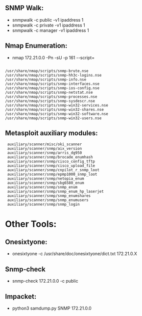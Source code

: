 ## SNMP Walk: 


- snmpwalk -c public -v1 ipaddress 1
- snmpwalk -c private -v1 ipaddress 1
- snmpwalk -c manager -v1 ipaddress 1


## Nmap Enumeration: 

- nmap 172.21.0.0 -Pn -sU -p 161 --script=

```

/usr/share/nmap/scripts/snmp-brute.nse
/usr/share/nmap/scripts/snmp-hh3c-logins.nse
/usr/share/nmap/scripts/snmp-info.nse
/usr/share/nmap/scripts/snmp-interfaces.nse
/usr/share/nmap/scripts/snmp-ios-config.nse
/usr/share/nmap/scripts/snmp-netstat.nse
/usr/share/nmap/scripts/snmp-processes.nse
/usr/share/nmap/scripts/snmp-sysdescr.nse
/usr/share/nmap/scripts/snmp-win32-services.nse
/usr/share/nmap/scripts/snmp-win32-shares.nse
/usr/share/nmap/scripts/snmp-win32-software.nse
/usr/share/nmap/scripts/snmp-win32-users.nse
```


## Metasploit auxiliary modules: 
```
 auxiliary/scanner/misc/oki_scanner                                    
 auxiliary/scanner/snmp/aix_version                                   
 auxiliary/scanner/snmp/arris_dg950                                   
 auxiliary/scanner/snmp/brocade_enumhash                               
 auxiliary/scanner/snmp/cisco_config_tftp                               
 auxiliary/scanner/snmp/cisco_upload_file                              
 auxiliary/scanner/snmp/cnpilot_r_snmp_loot                             
 auxiliary/scanner/snmp/epmp1000_snmp_loot                             
 auxiliary/scanner/snmp/netopia_enum                                    
 auxiliary/scanner/snmp/sbg6580_enum                                 
 auxiliary/scanner/snmp/snmp_enum                                 
 auxiliary/scanner/snmp/snmp_enum_hp_laserjet                           
 auxiliary/scanner/snmp/snmp_enumshares                                
 auxiliary/scanner/snmp/snmp_enumusers                                 
 auxiliary/scanner/snmp/snmp_login                                     
```

# Other Tools:
## Onesixtyone: 

- onesixtyone -c /usr/share/doc/onesixtyone/dict.txt 172.21.0.X

## Snmp-check

- snmp-check 172.21.0.0 -c public

## Impacket: 

- python3 samdump.py SNMP 172.21.0.0
